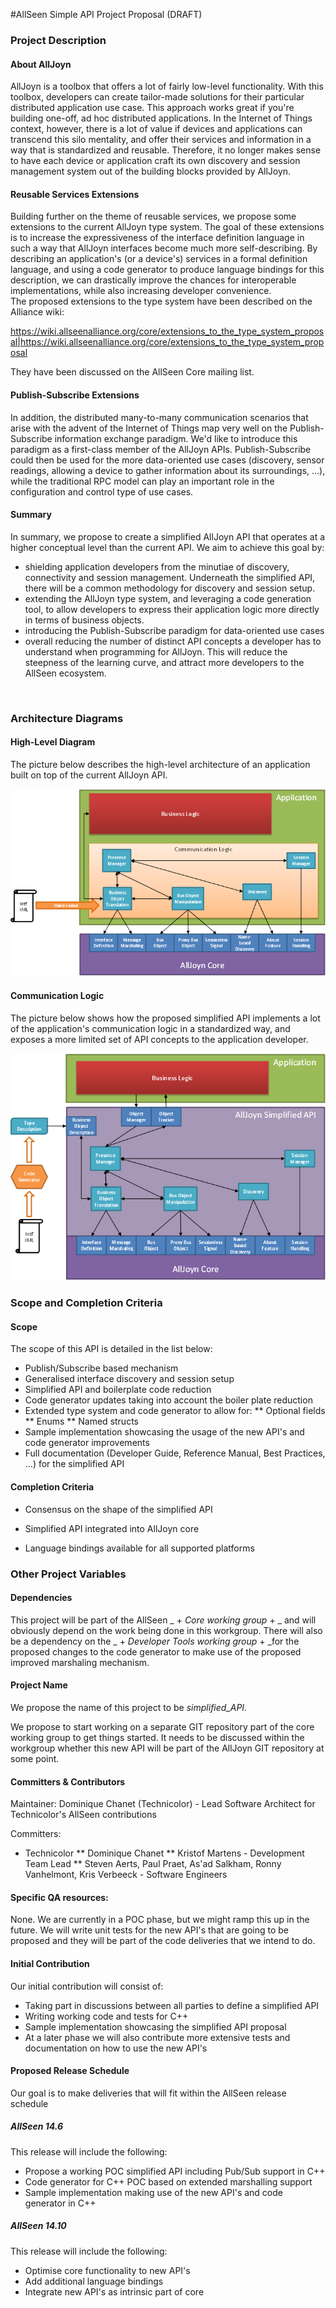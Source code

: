 #AllSeen Simple API Project Proposal (DRAFT)



### Project Description

#### About AllJoyn

AllJoyn is a toolbox that offers a lot of fairly low-level functionality. With this toolbox, developers can create tailor-made solutions for their particular distributed application use case. This approach works great if you're building one-off, ad hoc distributed applications. In the Internet of Things context, however, there is a lot of value if devices and applications can transcend this silo mentality, and offer their services and information in a way that is standardized and reusable. Therefore, it no longer makes sense to have each device or application craft its own discovery and session management system out of the building blocks provided by AllJoyn.

#### Reusable Services Extensions

Building further on the theme of reusable services, we propose some extensions to the current AllJoyn type system. The goal of these extensions is to increase the expressiveness of the interface definition language in such a way that AllJoyn interfaces become much more self-describing. By describing an application's (or a device's) services in a formal definition language, and using a code generator to produce language bindings for this description, we can drastically improve the chances for interoperable implementations, while also increasing developer convenience. The proposed extensions to the type system have been described on the Alliance wiki:

https://wiki.allseenalliance.org/core/extensions_to_the_type_system_proposal|https://wiki.allseenalliance.org/core/extensions_to_the_type_system_proposal 

They have been discussed on the AllSeen Core mailing list.

#### Publish-Subscribe Extensions

In addition, the distributed many-to-many communication scenarios that arise with the advent of the Internet of Things map very well on the Publish-Subscribe information exchange paradigm. We'd like to introduce this paradigm as a first-class member of the AllJoyn APIs. Publish-Subscribe could then be used for the more data-oriented use cases (discovery, sensor readings, allowing a device to gather information about its surroundings, ...), while the traditional RPC model can play an important role in the configuration and control type of use cases.

#### Summary

In summary, we propose to create a simplified AllJoyn API that operates at a higher conceptual level than the current API. We aim to achieve this goal by:

* shielding application developers from the minutiae of discovery, connectivity and session management. Underneath the simplified API, there will be a common methodology for discovery and session setup.
* extending the AllJoyn type system, and leveraging a code generation tool, to allow developers to express their application logic more directly in terms of business objects.
* introducing the Publish-Subscribe paradigm for data-oriented use cases
* overall reducing the number of distinct API concepts a developer has to understand when programming for AllJoyn. This will reduce the steepness of the learning curve, and attract more developers to the AllSeen ecosystem.

 

### Architecture Diagrams

#### High-Level Diagram

The picture below describes the high-level architecture of an application built on top of the current AllJoyn API.

![image1](images/image001.png)



#### Communication Logic

The picture below shows how the proposed simplified API implements a lot of the application's communication logic in a standardized way, and exposes a more limited set of API concepts to the application developer.

![image2](images/image002.png)

### Scope and Completion Criteria

#### Scope

The scope of this API is detailed in the list below:

* Publish/Subscribe based mechanism
* Generalised interface discovery and session setup
* Simplified API and boilerplate code reduction
* Code generator updates taking into account the boiler plate reduction
* Extended type system and code generator to allow for:
** Optional fields
** Enums
** Named structs
* Sample implementation showcasing the usage of the new API's and code generator improvements
* Full documentation (Developer Guide, Reference Manual, Best Practices, ...) for the simplified API

#### Completion Criteria

* Consensus on the shape of the simplified API

* Simplified API integrated into AllJoyn core
* Language bindings available for all supported platforms

### Other Project Variables

#### Dependencies

This project will be part of the AllSeen _
    +
      *Core working group*
    +
  _ and will obviously depend on the work being done in this workgroup. There will also be a dependency on the _
    +
      *Developer Tools working group* +
  _for the proposed changes to the code generator to make use of the proposed improved marshaling mechanism.

#### Project Name

We propose the name of this project to be *simplified_API.*

We propose to start working on a separate GIT repository part of the core working group to get things started. It needs to be discussed within the workgroup whether this new API will be part of the AllJoyn GIT repository at some point.

#### Committers & Contributors

Maintainer: Dominique Chanet (Technicolor) - Lead Software Architect for Technicolor's AllSeen contributions

Committers:

* Technicolor
** Dominique Chanet
** Kristof Martens - Development Team Lead
** Steven Aerts, Paul Praet, As'ad Salkham, Ronny Vanhelmont, Kris Verbeeck - Software Engineers

#### Specific QA resources:

None. We are currently in a POC phase, but we might ramp this up in the future. We will write unit tests for the new API's that are going to be proposed and they will be part of the code deliveries that we intend to do.

#### Initial Contribution

Our initial contribution will consist of:

* Taking part in discussions between all parties to define a simplified API
* Writing working code and tests for C++
* Sample implementation showcasing the simplified API proposal
* At a later phase we will also contribute more extensive tests and documentation on how to use the new API's

#### Proposed Release Schedule

Our goal is to make deliveries that will fit within the AllSeen release schedule

##### AllSeen 14.6

This release will include the following:

* Propose a working POC simplified API including Pub/Sub support in C++
* Code generator for C++ POC based on extended marshalling support 
* Sample implementation making use of the new API's and code generator in C++

##### AllSeen 14.10

This release will include the following:

* Optimise core functionality to new API's
* Add additional language bindings
* Integrate new API's as intrinsic part of core

